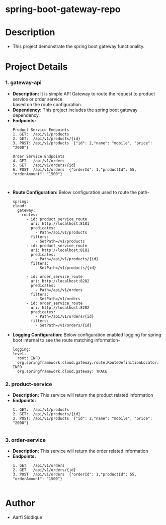 # spring-boot-gateway-repo

# Description
* This project demonstrate the spring boot gateway functionality.

# Project Details

### 1. gateway-api
* **Description:** It is simple API Gateway to route the request to product service or order service<br> based on the route configuration. 
* **Dependency:** This project includes the spring boot gateway dependency.
* **Endpoints:** 
    ````
   Product Service Endpoints
   1. GET:  /api/v1/products
   2. GET:  /api/v1/products/{id}
   3. POST: /api/v1/products  {"id": 2,"name": "mobile", "price": "2000"}
   
  Order Service Endpoints
   4. GET   /api/v1/orders
   5. GET   /api/v1/orders/{id}
   6. POST  /api/v1/orders  {"orderId": 1,"productId": 55, "orderAmount": "1500"}
           
          
* **Route Configuration:** Below configuration used to route the path-
  ````
  spring:
  cloud:
    gateway:
      routes:
        - id: product_service_route
          uri: http://localhost:8181
          predicates:
            - Path=/api/v1/products
          filters:
            - SetPath=/v1/products
        - id: product_service_route
          uri: http://localhost:8181
          predicates:
            - Path=/api/v1/products/{id}
          filters:
            - SetPath=/v1/products/{id}

        - id: order_service_route
          uri: http://localhost:8282
          predicates:
            - Path=/api/v1/orders
          filters:
            - SetPath=/v1/orders
        - id: order_service_route
          uri: http://localhost:8282
          predicates:
            - Path=/api/v1/orders/{id}
          filters:
            - SetPath=/v1/orders/{id}

* **Logging Configuration:** Below configuration enabled logging for spring boot internal to see the route matching information-
  ````
  logging:
  level:
    root: INFO
    org.springframework.cloud.gateway.route.RouteDefinitionLocator: INFO
    org.springframework.cloud.gateway: TRACE
  
### 2. product-service
* **Description:** This service will return the product related information
* **Endpoints:**
   ````
   1. GET:  /api/v1/products
   2. GET:  /api/v1/products/{id}
   3. POST: /api/v1/products  {"id": 2,"name": "mobile", "price": "2000"}


### 3. order-service  
* **Description:** This service will return the order related information
* **Endpoints:**
   ````
   1. GET   /api/v1/orders
   2. GET   /api/v1/orders/{id}
   3. POST  /api/v1/orders  {"orderId": 1,"productId": 55, "orderAmount": "1500"}
      

# Author
* Aarfi Siddique